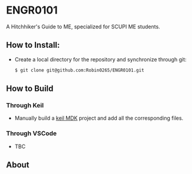 # ENGR0101
A Hitchhiker's Guide to ME, specialized for SCUPI ME students.
## How to Install:

* Create a local directory for the repository and synchronize through git: 
    ```bash
    $ git clone git@github.com:Robin0265/ENGR0101.git
    ```
## How to Build

### Through Keil

* Manually build a [keil MDK](https://developer.arm.com/Tools%20and%20Software/Keil%20MDK) project and add all the corresponding files.

### Through VSCode

* TBC

## About
